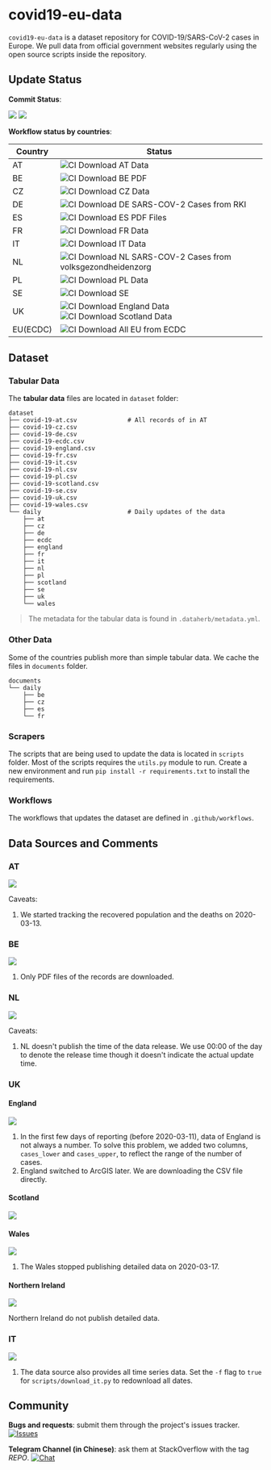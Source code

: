 # covid19-eu-data

`covid19-eu-data` is a dataset repository for COVID-19/SARS-CoV-2 cases in Europe. We pull data from official government websites regularly using the open source scripts inside the repository.

## Update Status

**Commit Status**:

![](https://img.shields.io/github/last-commit/covid19-eu-zh/covid19-eu-data/master) ![](https://img.shields.io/github/commit-activity/w/covid19-eu-zh/covid19-eu-data)

**Workflow status by countries**:

| Country | Status |
| ------------- | ------------- |
| AT | ![CI Download AT Data](https://github.com/covid19-eu-zh/covid19-eu-data/workflows/CI%20Download%20AT%20Data/badge.svg) |
| BE | ![CI Download BE PDF](https://github.com/covid19-eu-zh/covid19-eu-data/workflows/CI%20Download%20BE%20PDF/badge.svg) |
| CZ | ![CI Download CZ Data](https://github.com/covid19-eu-zh/covid19-eu-data/workflows/CI%20Download%20CZ%20Data/badge.svg) |
| DE | ![CI Download DE SARS-COV-2 Cases from RKI](https://github.com/covid19-eu-zh/covid19-eu-data/workflows/CI%20Download%20DE%20SARS-COV-2%20Cases%20from%20RKI/badge.svg) |
| ES  | ![CI Download ES PDF Files](https://github.com/covid19-eu-zh/covid19-eu-data/workflows/CI%20Download%20ES%20PDF%20Files/badge.svg)  |
| FR  | ![CI Download FR Data](https://github.com/covid19-eu-zh/covid19-eu-data/workflows/CI%20Download%20FR%20Data/badge.svg) |
| IT | ![CI Download IT Data](https://github.com/covid19-eu-zh/covid19-eu-data/workflows/CI%20Download%20IT%20Data/badge.svg) |
| NL | ![CI Download NL SARS-COV-2 Cases from volksgezondheidenzorg](https://github.com/covid19-eu-zh/covid19-eu-data/workflows/CI%20Download%20NL%20SARS-COV-2%20Cases%20from%20volksgezondheidenzorg/badge.svg) |
| PL | ![CI Download PL Data](https://github.com/covid19-eu-zh/covid19-eu-data/workflows/CI%20Download%20PL%20Data/badge.svg) |
| SE | ![CI Download SE](https://github.com/covid19-eu-zh/covid19-eu-data/workflows/CI%20Download%20SE/badge.svg) |
| UK | ![CI Download England Data](https://github.com/covid19-eu-zh/covid19-eu-data/workflows/CI%20Download%20England%20Data/badge.svg)  ![CI Download Scotland Data](https://github.com/covid19-eu-zh/covid19-eu-data/workflows/CI%20Download%20Scotland%20Data/badge.svg)  |
| EU(ECDC) | ![CI Download All EU from ECDC](https://github.com/covid19-eu-zh/covid19-eu-data/workflows/CI%20Download%20All%20EU%20from%20ECDC/badge.svg) |


## Dataset

### Tabular Data

The **tabular data** files are located in `dataset` folder:

```
dataset
├── covid-19-at.csv              # All records of in AT
├── covid-19-cz.csv
├── covid-19-de.csv
├── covid-19-ecdc.csv
├── covid-19-england.csv
├── covid-19-fr.csv
├── covid-19-it.csv
├── covid-19-nl.csv
├── covid-19-pl.csv
├── covid-19-scotland.csv
├── covid-19-se.csv
├── covid-19-uk.csv
├── covid-19-wales.csv
└── daily                        # Daily updates of the data
    ├── at
    ├── cz
    ├── de
    ├── ecdc
    ├── england
    ├── fr
    ├── it
    ├── nl
    ├── pl
    ├── scotland
    ├── se
    ├── uk
    └── wales
```

> The metadata for the tabular data is found in `.dataherb/metadata.yml`.

### Other Data

Some of the countries publish more than simple tabular data. We cache the files in `documents` folder.

```
documents
└── daily
    ├── be
    ├── cz
    ├── es
    └── fr
```

### Scrapers

The scripts that are being used to update the data is located in `scripts` folder. Most of the scripts requires the `utils.py` module to run. Create a new environment and run `pip install -r requirements.txt` to install the requirements.

### Workflows

The workflows that updates the dataset are defined in `.github/workflows`.


## Data Sources and Comments

### AT

[![](https://img.shields.io/badge/Data%20Source-sozialministerium.at-informational)](https://www.sozialministerium.at/Informationen-zum-Coronavirus/Neuartiges-Coronavirus-(2019-nCov).html)


Caveats:

1. We started tracking the recovered population and the deaths on 2020-03-13.

### BE

[![](https://img.shields.io/badge/Data%20Source-epidemio.wiv--isp.be-informational)](https://epidemio.wiv-isp.be/ID/Pages/2019-nCoV_epidemiological_situation.aspx)

1. Only PDF files of the records are downloaded.

### NL

[![](https://img.shields.io/badge/Data%20Source-volksgezondheidenzorg.info-informational)](https://www.volksgezondheidenzorg.info/onderwerp/infectieziekten/regionaal-internationaal/coronavirus-covid-19#node-coronavirus-covid-19-meldingen)

Caveats:

1. NL doesn't publish the time of the data release. We use 00:00 of the day to denote the release time though it doesn't indicate the actual update time.


### UK


#### England

[![](https://img.shields.io/badge/Data%20Source-official_arcgis-informational)](https://www.arcgis.com/sharing/rest/content/items/b684319181f94875a6879bbc833ca3a6/data)

1. In the first few days of reporting (before 2020-03-11), data of England is not always a number. To solve this problem, we added two columns, `cases_lower` and `cases_upper`, to reflect the range of the number of cases.
2. England switched to ArcGIS later. We are downloading the CSV file directly.

#### Scotland

[![](https://img.shields.io/badge/Data%20Source-gov.scot-informational)](https://www.gov.scot/coronavirus-covid-19/)


#### Wales

[![](https://img.shields.io/badge/Data%20Source-phw.nhs.wales-informational)](https://phw.nhs.wales/news/public-health-wales-statement-on-novel-coronavirus-outbreak/)

1. The Wales stopped publishing detailed data on 2020-03-17.


#### Northern Ireland

[![](https://img.shields.io/badge/Data%20Source-publichealth.hscni.net-informational)](https://www.publichealth.hscni.net/news/covid-19-coronavirus#situation-in-northern-ireland)

Northern Ireland do not publish detailed data.


### IT

[![](https://img.shields.io/badge/Data%20Source-pcm--dpc/COVID--19-informational)](https://github.com/pcm-dpc/COVID-19/blob/master/dati-json/dpc-covid19-ita-province-latest.json)


1. The data source also provides all time series data. Set the `-f` flag to `true` for `scripts/download_it.py` to redownload all dates.


## Community

**Bugs and requests**: submit them through the project's issues tracker.
[![Issues](http://img.shields.io/github/issues/covid19-eu-zh/covid19-eu-data.svg)]( https://github.com/covid19-eu-zh/covid19-eu-data/issues )

**Telegram Channel (in Chinese)**: ask them at StackOverflow with the tag *REPO*.
[![Chat](http://img.shields.io/badge/telegram-covid19__eu__zh__c-blue.svg)](https://t.me/s/covid19_eu_zh_c)
